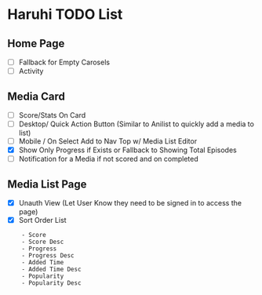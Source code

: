 # Haruhi TODO List

## Home Page

- [ ] Fallback for Empty Carosels
- [ ] Activity

## Media Card

- [ ] Score/Stats On Card
- [ ] Desktop/ Quick Action Button (Similar to Anilist to quickly add a media to list)
- [ ] Mobile / On Select Add to Nav Top w/ Media List Editor
- [x] Show Only Progress if Exists or Fallback to Showing Total Episodes
- [ ] Notification for a Media if not scored and on completed

## Media List Page

- [x] Unauth View (Let User Know they need to be signed in to access the page)
- [x] Sort Order List

```
    - Score
    - Score Desc
    - Progress
    - Progress Desc
    - Added Time
    - Added Time Desc
    - Popularity
    - Popularity Desc
```
